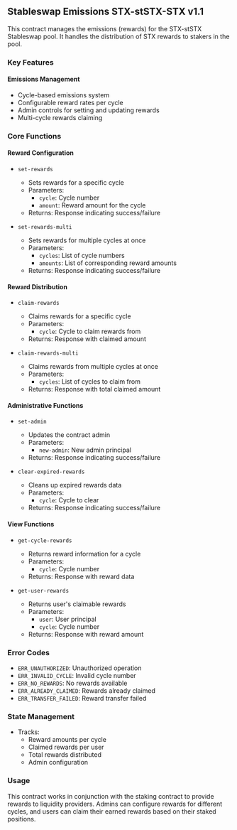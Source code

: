 ## Stableswap Emissions STX-stSTX-STX v1.1

This contract manages the emissions (rewards) for the STX-stSTX Stableswap pool. It handles the distribution of STX rewards to stakers in the pool.

### Key Features

#### Emissions Management

- Cycle-based emissions system
- Configurable reward rates per cycle
- Admin controls for setting and updating rewards
- Multi-cycle rewards claiming

### Core Functions

#### Reward Configuration

- `set-rewards`
  - Sets rewards for a specific cycle
  - Parameters:
    - `cycle`: Cycle number
    - `amount`: Reward amount for the cycle
  - Returns: Response indicating success/failure

- `set-rewards-multi`
  - Sets rewards for multiple cycles at once
  - Parameters:
    - `cycles`: List of cycle numbers
    - `amounts`: List of corresponding reward amounts
  - Returns: Response indicating success/failure

#### Reward Distribution

- `claim-rewards`
  - Claims rewards for a specific cycle
  - Parameters:
    - `cycle`: Cycle to claim rewards from
  - Returns: Response with claimed amount

- `claim-rewards-multi`
  - Claims rewards from multiple cycles at once
  - Parameters:
    - `cycles`: List of cycles to claim from
  - Returns: Response with total claimed amount

#### Administrative Functions

- `set-admin`
  - Updates the contract admin
  - Parameters:
    - `new-admin`: New admin principal
  - Returns: Response indicating success/failure

- `clear-expired-rewards`
  - Cleans up expired rewards data
  - Parameters:
    - `cycle`: Cycle to clear
  - Returns: Response indicating success/failure

#### View Functions

- `get-cycle-rewards`
  - Returns reward information for a cycle
  - Parameters:
    - `cycle`: Cycle number
  - Returns: Response with reward data

- `get-user-rewards`
  - Returns user's claimable rewards
  - Parameters:
    - `user`: User principal
    - `cycle`: Cycle number
  - Returns: Response with reward amount

### Error Codes

- `ERR_UNAUTHORIZED`: Unauthorized operation
- `ERR_INVALID_CYCLE`: Invalid cycle number
- `ERR_NO_REWARDS`: No rewards available
- `ERR_ALREADY_CLAIMED`: Rewards already claimed
- `ERR_TRANSFER_FAILED`: Reward transfer failed

### State Management

- Tracks:
  - Reward amounts per cycle
  - Claimed rewards per user
  - Total rewards distributed
  - Admin configuration

### Usage

This contract works in conjunction with the staking contract to provide rewards to liquidity providers. Admins can configure rewards for different cycles, and users can claim their earned rewards based on their staked positions.
